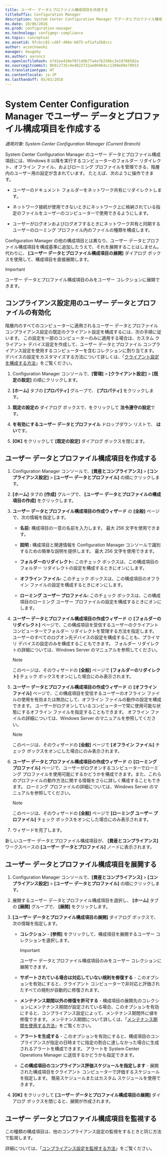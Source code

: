 ```yaml
---
title: ユーザー データとプロファイル構成項目を作成する
titleSuffix: Configuration Manager
description: System Center Configuration Manager でデータとプロファイル構成項目を使用して、フォルダーのリダイレクト、オフライン ファイル、ローミング プロファイルを管理します。
ms.date: 10/06/2016
ms.prod: configuration-manager
ms.technology: configmgr-compliance
ms.topic: conceptual
ms.assetid: 9fcbcc81-cd6f-496e-b075-ef1afa2b8ccc
author: aczechowski
manager: dougeby
ms.author: aaroncz
ms.openlocfilehash: e7d1ee430ef07149b77a4e7b250bc3e19788582a
ms.sourcegitcommit: 0b0c2735c4ed822731ae069b4cc1380e89e78933
ms.translationtype: HT
ms.contentlocale: ja-JP
ms.lasthandoff: 05/03/2018
---
```

# <a name="create-user-data-and-profiles-configuration-items-in-system-center-configuration-manager"></a>System Center Configuration Manager でユーザー データとプロファイル構成項目を作成する

*適用対象: System Center Configuration Manager (Current Branch)*

System Center Configuration Manager のユーザー データとプロファイル構成項目には、Windows 8 以降を実行するコンピューターのフォルダー リダイレクト、オフライン ファイル、およびローミング プロファイルを管理できる、階層内のユーザー用の設定が含まれています。 たとえば、次のように操作できます。  

-   ユーザーのドキュメント フォルダーをネットワーク共有にリダイレクトします。  

-   ネットワーク接続が使用できないときにネットワーク上に格納されている指定のファイルをユーザーのコンピューターで使用できるようにします。  

-   ユーザーがログオンおよびログオフするときにネットワーク共有と同期するユーザーのローミング プロファイル内のファイルの種類を構成します。  

 Configuration Manager の他の構成項目とは異なり、ユーザー データとプロファイル構成項目を構成基準に追加したうえで、それを展開することはしません。 代わりに、 **[ユーザー データとプロファイル構成項目の展開]** ダイアログ ボックスを使用して、構成項目を直接展開します。  

> [!IMPORTANT]  
>  ユーザー データとプロファイル構成項目のみをユーザー コレクションに展開できます。  

## <a name="enable-user-data-and-profiles-for-compliance-settings"></a>コンプライアンス設定用のユーザー データとプロファイルの有効化  
 階層内のすべてのコンピューターに適用されるユーザー データとプロファイル コンプライアンス設定の既定のクライアント設定を構成するには、次の手順に従います。 この設定を一部のコンピューターのみに適用する場合は、カスタム クライアント デバイス設定を作成して、ユーザー データとプロファイル コンプライアンス設定を使用するコンピューターを含むコレクションに割り当てます。 デバイスの設定をカスタマイズする方法について詳しくは、「[クライアント設定を構成する方法](../../core/clients/deploy/configure-client-settings.md)」をご覧ください。  

1.  Configuration Manager コンソールで、**[管理]** > **[クライアント設定]** > **[既定の設定]** の順にクリックします。  

4.  **[ホーム]** タブの **[プロパティ]** グループで、 **[プロパティ]** をクリックします。  

5.  **既定の設定の** ダイアログ ボックスで、をクリックして **法令遵守の設定**です。  

6.  **を有効にするユーザー データとプロファイル** ドロップダウン リストで、 **はい**です。  

7.  **[OK]** をクリックして **[既定の設定]** ダイアログ ボックスを閉じます。  

## <a name="create-a-user-data-and-profiles-configuration-item"></a>ユーザー データとプロファイル構成項目を作成する  

1.  Configuration Manager コンソールで、**[資産とコンプライアンス]** > **[コンプライアンス設定]** > **[ユーザー データとプロファイル]** の順にクリックします。  

3.  **[ホーム]** タブの **[作成]** グループで、 **[ユーザー データとプロファイルの構成項目の作成]** をクリックします。  

4.  **ユーザー データとプロファイル構成項目の作成ウィザード** の **[全般]** ページで、次の情報を指定します。  

    -   **名前:** 構成項目の一意の名前を入力します。 最大 256 文字を使用できます。  

    -   **説明 :** 構成項目と関連情報を Configuration Manager コンソールで識別するための簡単な説明を提供します。 最大 256 文字を使用できます。  

    -   **フォルダーのリダイレクト:** このチェック ボックスは、この構成項目のフォルダー リダイレクトの設定を構成するときにオンにします。  

    -   **オフライン ファイル:** このチェック ボックスは、この構成項目のオフライン ファイルの設定を構成するときにオンにします。  

    -   **ローミング ユーザー プロファイル:** このチェック ボックスは、この構成項目のローミング ユーザー プロファイルの設定を構成するときにオンにします。  

5.  **ユーザー データとプロファイル構成項目の作成ウィザード** の **[フォルダーのリダイレクト]** ページで、この構成項目を受信するユーザーのクライアント コンピューターでフォルダー リダイレクトを管理する方法を指定します。 ユーザーのすべてのログオン先デバイスの設定を構成することも、プライマリ デバイスの設定のみを構成することもできます。 フォルダー リダイレクトの詳細については、Windows Server のマニュアルを参照してください。  

    > [!NOTE]  
    >  このページは、そのウィザードの **[全般]** ページで **[フォルダーのリダイレクト]** チェック ボックスをオンにした場合にのみ表示されます。  

6.  **ユーザー データとプロファイル構成項目の作成ウィザード** の **[オフライン ファイル]** ページで、この構成項目を受信するユーザーのオフライン ファイルの使用を有効または無効にして、オフライン ファイルの動作の設定を構成できます。 ユーザーがログオンしているコンピューターで常に使用可能な状態にするオフライン ファイルを指定することもできます。 オフライン ファイルの詳細については、Windows Server のマニュアルを参照してください。  

    > [!NOTE]  
    >  このページは、そのウィザードの **[全般]** ページで **[オフライン ファイル]** チェック ボックスをオンにした場合にのみ表示されます。  

7.  **ユーザー データとプロファイル構成項目の作成ウィザード** の **[ローミング プロファイル]** ページで、ユーザーがログオンするコンピューターでローミング プロファイルを使用可能にするかどうかを構成できます。また、これらのプロファイルの動作方法に関する情報をさらに詳しく構成することもできます。 ローミング プロファイルの詳細については、Windows Server のマニュアルを参照してください。  

    > [!NOTE]  
    >  このページは、そのウィザードの **[全般]** ページで **[ローミング ユーザー プロファイル]** チェック ボックスをオンにした場合にのみ表示されます。  

8.  ウィザードを完了します。  

 新しいユーザー データとプロファイル構成項目が、 **[資産とコンプライアンス]** ワークスペースの **[ユーザー データとプロファイル]** ノードに表示されます。  

## <a name="deploy-a-user-data-and-profiles-configuration-item"></a>ユーザー データとプロファイル構成項目を展開する  

1.  Configuration Manager コンソールで、**[資産とコンプライアンス]** > **[コンプライアンス設定]** > **[ユーザー データとプロファイル]** の順にクリックします。  

3.  展開するユーザー データとプロファイル構成項目を選択し、 **[ホーム]** タブの **[展開]** グループで、 **[展開]** をクリックします。  

4.  **[ユーザー データとプロファイル構成項目の展開]** ダイアログ ボックスで、次の情報を指定します。  

    -   **コレクション** - **[参照]** をクリックして、構成項目を展開するユーザー コレクションを選択します。  

        > [!IMPORTANT]  
        >  ユーザー データとプロファイル構成項目のみをユーザー コレクションに展開できます。  

    -   **サポートされている場合は対応していない規則を修復する** - このオプションを有効にすると、クライアント コンピューターで非対応と評価されたすべての規則が自動的に修復されます。  

    -   **メンテナンス期間以外の修復を許可する** - 構成項目の展開先のコレクションにメンテナンス期間が設定されている場合、このオプションを有効にすると、コンプライアンス設定によって、メンテナンス期間外に値を修復できます。 メンテナンス期間について詳しくは、「[メンテナンス期間を使用する方法](../../core/clients/manage/collections/use-maintenance-windows.md)」をご覧ください。  

    -   **アラートを生成する** - このオプションを有効にすると、構成項目のコンプライアンスが指定の日時までに指定の割合に達しなかった場合に生成されるアラートを構成できます。 アラートを System Center Operations Manager に送信するかどうかも指定できます。  

    -   **この構成項目のコンプライアンス評価スケジュールを指定します** - 展開された構成項目をクライアント コンピューターで評価するスケジュールを指定します。 簡易スケジュールまたはカスタム スケジュールを使用できます。  

5.  **[OK]** をクリックして **[ユーザー データとプロファイル構成項目の展開]** ダイアログ ボックスを閉じると、展開が作成されます。  

## <a name="monitor-a-user-data-and-profiles-configuration-item"></a>ユーザー データとプロファイル構成項目を監視する  
 この種類の構成項目は、他のコンプライアンス設定の監視をするときと同じ方法で監視します。  

 詳細については、「[コンプライアンス設定を監視する方法](../../compliance/deploy-use/monitor-compliance-settings.md)」をご覧ください。  
